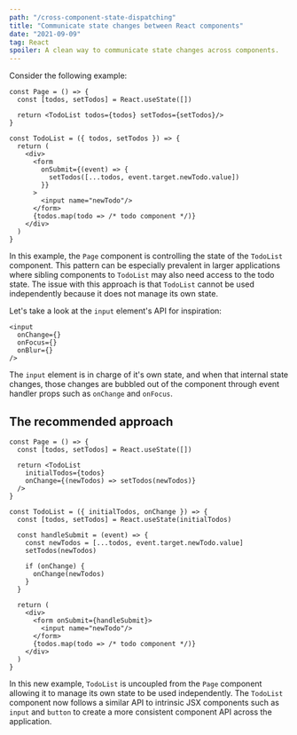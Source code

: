 ```yaml
---
path: "/cross-component-state-dispatching"
title: "Communicate state changes between React components"
date: "2021-09-09"
tag: React
spoiler: A clean way to communicate state changes across components.
---
```


Consider the following example:

```tsx
const Page = () => {
  const [todos, setTodos] = React.useState([])

  return <TodoList todos={todos} setTodos={setTodos}/>
}

const TodoList = ({ todos, setTodos }) => {
  return (
    <div>
      <form
        onSubmit={(event) => {
          setTodos([...todos, event.target.newTodo.value])
        }}
      >
        <input name="newTodo"/>
      </form>
      {todos.map(todo => /* todo component */)}
    </div>
  )
}
```

In this example, the `Page` component is controlling the state of the `TodoList` component. This pattern can be especially prevalent in larger applications where sibling components to `TodoList` may also need access to the todo state. The issue with this approach is that `TodoList` cannot be used independently because it does not manage its own state.

Let's take a look at the `input` element's API for inspiration:

```tsx
<input
  onChange={}
  onFocus={}
  onBlur={}
/>
```

The `input` element is in charge of it's own state, and when that internal state changes, those changes are bubbled out of the component through event handler props such as `onChange` and `onFocus`.

## The recommended approach

```tsx
const Page = () => {
  const [todos, setTodos] = React.useState([])

  return <TodoList
    initialTodos={todos}
    onChange={(newTodos) => setTodos(newTodos)}
  />
}

const TodoList = ({ initialTodos, onChange }) => {
  const [todos, setTodos] = React.useState(initialTodos)

  const handleSubmit = (event) => {
    const newTodos = [...todos, event.target.newTodo.value]
    setTodos(newTodos)

    if (onChange) {
      onChange(newTodos)
    }
  }

  return (
    <div>
      <form onSubmit={handleSubmit}>
        <input name="newTodo"/>
      </form>
      {todos.map(todo => /* todo component */)}
    </div>
  )
}
```

In this new example, `TodoList` is uncoupled from the `Page` component allowing it to manage its own state to be used independently. The `TodoList` component now follows a similar API to intrinsic JSX components such as `input` and `button` to create a more consistent component API across the application.